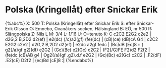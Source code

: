 # Polska (Kringellåt) efter Snickar Erik

{%abc%}
X: 500
T: Polska (Kringellåt) efter Snickar Erik
S: efter Snickar-Erik Olsson
O: Emnebo, Ovanåkers socken, Hälsingland
B: EÖ, nr 500
R: Slängpolska
Z: Nils L
M: 3/4
L: 1/16
U: O=tenuto
K: C
c2C2 E2G2 c2e2 | d2G,2 B,2D2 d2(ef) | e2(dc) {/c}a2(gf) (fe)(dc) | (cB)(ce) (dB)cA G4 |
c2C2 E2G2 c2e2 | d2G,2 B,2D2 d2(ef) | e2dc   a2gf       fedc     | (Bc)dB   [Ec]8     ::
( g2{/a}gf  g2)(df) e2G2 | (Gc)(Bc) e2(Gc) c2C2 | (F2{/G}FE F2)d2 F2f2 | (fe)dc (cB)AB g4 |
Og2{/a}(gf .g2).d.f e2G2 | (Gc)(Bc) e2(Gc) c2C2 | .F2(dF) .E2(cE) D2f2 | (ec)Bd [cE]8 :|
{%endabc%}
